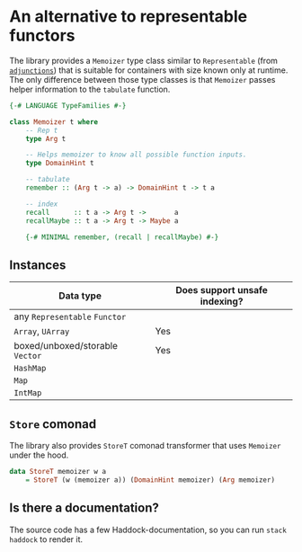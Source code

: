 # An alternative to representable functors

The library provides a `Memoizer` type class similar to `Representable`
(from [`adjunctions`](https://hackage.haskell.org/package/adjunctions))
that is suitable for containers with size known only at runtime. The only difference between
those type classes is that `Memoizer` passes helper information to the `tabulate` function.

```haskell
{-# LANGUAGE TypeFamilies #-}

class Memoizer t where
    -- Rep t
    type Arg t

    -- Helps memoizer to know all possible function inputs.
    type DomainHint t

    -- tabulate
    remember :: (Arg t -> a) -> DomainHint t -> t a

    -- index
    recall      :: t a -> Arg t ->       a
    recallMaybe :: t a -> Arg t -> Maybe a

    {-# MINIMAL remember, (recall | recallMaybe) #-}
```
## Instances

| Data type                       | Does support unsafe indexing? |
| ------------------------------- | ----------------------------- |
| any `Representable` `Functor`   |                               |
| `Array`, `UArray`               | Yes                           |
| boxed/unboxed/storable `Vector` | Yes                           |
| `HashMap`                       |                               |
| `Map`                           |                               |
| `IntMap`                        |                               |

## `Store` comonad

The library also provides `StoreT` comonad transformer that uses `Memoizer` under the hood.

```haskell
data StoreT memoizer w a
    = StoreT (w (memoizer a)) (DomainHint memoizer) (Arg memoizer)
```

## Is there a documentation?

The source code has a few Haddock-documentation, so you can run `stack haddock` to render it.
